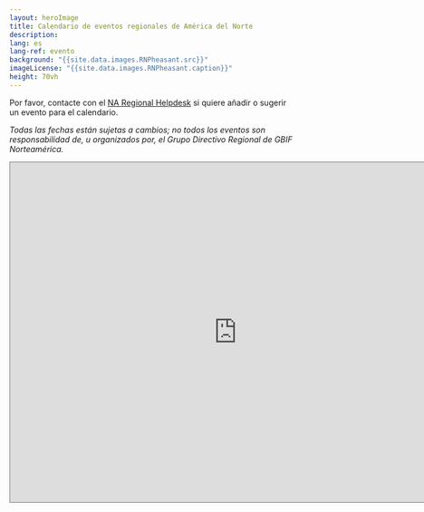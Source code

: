 ```yaml
---
layout: heroImage
title: Calendario de eventos regionales de América del Norte
description:
lang: es
lang-ref: evento
background: "{{site.data.images.RNPheasant.src}}"
imageLicense: "{{site.data.images.RNPheasant.caption}}"
height: 70vh
---
```


Por favor, contacte con el [NA Regional Helpdesk](mailto:gbif.na.helpdesk@gmail.com) si quiere añadir o sugerir un evento para el calendario.

*Todas las fechas están sujetas a cambios; no todos los eventos son responsabilidad de, u organizados por, el Grupo Directivo Regional de GBIF Norteamérica.*

<iframe src="https://calendar.google.com/calendar/embed?height=600&wkst=1&bgcolor=%23ffffff&ctz=America%2FLos_Angeles&src=Z2JpZi5uYS5oZWxwZGVza0BnbWFpbC5jb20&src=YWRkcmVzc2Jvb2sjY29udGFjdHNAZ3JvdXAudi5jYWxlbmRhci5nb29nbGUuY29t&src=ZW4uY2FuYWRpYW4jaG9saWRheUBncm91cC52LmNhbGVuZGFyLmdvb2dsZS5jb20&src=ZW4ubWV4aWNhbiNob2xpZGF5QGdyb3VwLnYuY2FsZW5kYXIuZ29vZ2xlLmNvbQ&src=ZW4udXNhI2hvbGlkYXlAZ3JvdXAudi5jYWxlbmRhci5nb29nbGUuY29t&color=%23039BE5&color=%2333B679&color=%234285F4&color=%237CB342&color=%230B8043" style="border:solid 1px #777" width="800" height="600" frameborder="0" scrolling="no"></iframe>
